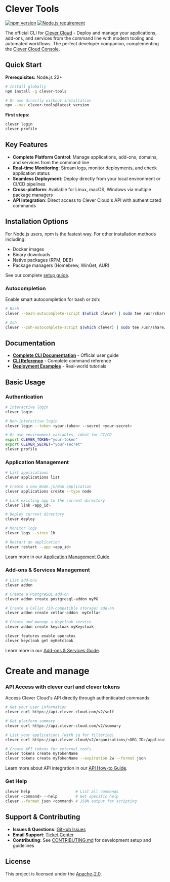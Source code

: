 # Clever Tools

[![npm version](https://img.shields.io/npm/v/clever-tools.svg)](https://www.npmjs.com/package/clever-tools)
[![Node.js requirement](https://img.shields.io/node/v/clever-tools.svg)](https://nodejs.org)

The official CLI for [Clever Cloud](https://www.clever.cloud) - Deploy and manage your applications, add-ons, and services from the command line with modern tooling and automated workflows. The perfect developer companion, complementing the [Clever Cloud Console](https://console.clever-cloud.com).

## Quick Start

**Prerequisites:** Node.js 22+

```bash
# Install globally
npm install -g clever-tools

# Or use directly without installation
npx --yes clever-tools@latest version
```

**First steps:**

```bash
clever login
clever profile
```

## Key Features

- **Complete Platform Control**: Manage applications, add-ons, domains, and services from the command line
- **Real-time Monitoring**: Stream logs, monitor deployments, and check application status
- **Seamless Deployment**: Deploy directly from your local environment or CI/CD pipelines
- **Cross-platform**: Available for Linux, macOS, Windows via multiple package managers
- **API Integration**: Direct access to Clever Cloud's API with authenticated commands

## Installation Options

For Node.js users, npm is the fastest way. For other installation methods including:

- Docker images
- Binary downloads
- Native packages (RPM, DEB)
- Package managers (Homebrew, WinGet, AUR)

See our complete [setup guide](docs/setup-systems.md).

### Autocompletion

Enable smart autocompletion for bash or zsh:

```bash
# Bash
clever --bash-autocomplete-script $(which clever) | sudo tee /usr/share/bash-completion/completions/clever

# Zsh
clever --zsh-autocomplete-script $(which clever) | sudo tee /usr/share/zsh/site-functions/_clever
```

## Documentation

- **[Complete CLI Documentation](https://www.clever.cloud/developers/doc/cli/)** - Official user guide
- **[CLI Reference](https://www.clever.cloud/developers/doc/reference/cli/)** - Complete command reference
- **[Deployment Examples](https://www.clever.cloud/developers/guides/)** - Real-world tutorials

## Basic Usage

### Authentication

```bash
# Interactive login
clever login

# Non-interactive login
clever login --token <your-token> --secret <your-secret>

# Or use environment variables, idéal for CI/CD
export CLEVER_TOKEN="your-token"
export CLEVER_SECRET="your-secret"
clever profile
```

### Application Management

```bash
# List applications
clever applications list

# Create a new Node.js/Bun application
clever applications create --type node

# Link existing app to the current directory
clever link <app_id>

# Deploy current directory
clever deploy

# Monitor logs
clever logs --since 1h

# Restart an application
clever restart --app <app_id>
```

Learn more in our [Application Management Guide](https://www.clever.cloud/developers/doc/cli/applications/).

### Add-ons & Services Management

```bash
# List add-ons
clever addon

# Create a PostgreSQL add-on
clever addon create postgresql-addon myPG

# Create a Cellar (S3-compatible storage) add-on
clever addon create cellar-addon  myCellar

# Create and manage a Keycloak service
clever addon create keycloak myKeycloak

clever features enable operatos
clever keycloak get myKetcloak
```

Learn more in our [Add-ons & Services Guide](https://www.clever.cloud/developers/doc/cli/addons/).

# Create and manage

### API Access with clever curl and clever tokens

Access Clever Cloud's API directly through authenticated commands:

```bash
# Get your user information
clever curl https://api.clever-cloud.com/v2/self

# Get platform summary
clever curl https://api.clever-cloud.com/v2/summary

# List your applications (with jq for filtering)
clever curl https://api.clever.cloud/v2/organisations/<ORG_ID>/applications | jq '.[].id'

# Create API tokens for external tools
clever tokens create myTokenName
clever tokens create myTokenName --expiration 2w --format json
```

Learn more about API integration in our [API How-to Guide](https://www.clever.cloud/developers/api/howto).

### Get Help

```bash
clever help                    # List all commands
clever <command> --help        # Get specific help
clever --format json <command> # JSON output for scripting
```

## Support & Contributing

- **Issues & Questions**: [GitHub Issues](https://github.com/CleverCloud/clever-tools/issues)
- **Email Support**: [Ticket Center](https://console.clever-cloud.com/ticket-center-choice)
- **Contributing**: See [CONTRIBUTING.md](CONTRIBUTING.md) for development setup and guidelines

## License

This project is licensed under the [Apache-2.0](LICENSE).
